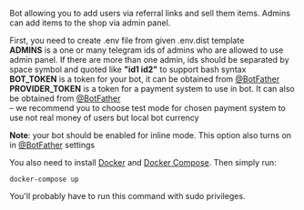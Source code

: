 Bot allowing you to add users via referral links and sell them items.
Admins can add items to the shop via admin panel.

First, you need to create .env file from given .env.dist template <br/>
<b>ADMINS</b> is a one or many telegram ids of admins who are allowed to use admin panel.
If there are more than one admin, ids should be separated by space symbol
and quoted like <b>"id1 id2"</b> to support bash syntax <br/>
<b>BOT_TOKEN</b> is a token for your bot, it can be obtained from
[@BotFather](https://t.me/BotFather) <br/>
<b>PROVIDER_TOKEN</b> is a token for a payment system to use in bot.
It can also be obtained from [@BotFather](https://t.me/BotFather) <br/> –
we recommend you to choose test mode for chosen payment system to use not real money of users
but local bot currency

<b>Note</b>: your bot should be enabled for inline mode.
This option also turns on in [@BotFather](https://t.me/BotFather) settings

You also need to install [Docker](https://docs.docker.com/get-docker/)
and [Docker Compose](https://docs.docker.com/compose/install/).
Then simply run:
```
docker-compose up
```
You'll probably have to run this command with sudo privileges.
